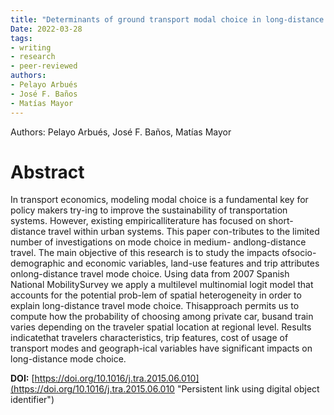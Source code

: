 ```yaml
---
title: "Determinants of ground transport modal choice in long-distance trips in Spain"
Date: 2022-03-28
tags:
- writing
- research
- peer-reviewed
authors:
- Pelayo Arbués
- José F. Baños
- Matías Mayor
---
```


Authors: Pelayo Arbués, José F. Baños, Matías Mayor

# Abstract

In transport economics, modeling modal choice is a fundamental key for policy makers try-ing to improve the sustainability of transportation systems. However, existing empiricalliterature has focused on short-distance travel within urban systems. This paper con-tributes to the limited number of investigations on mode choice in medium- andlong-distance travel. The main objective of this research is to study the impacts ofsocio-demographic and economic variables, land-use features and trip attributes onlong-distance travel mode choice. Using data from 2007 Spanish National MobilitySurvey we apply a multilevel multinomial logit model that accounts for the potential prob-lem of spatial heterogeneity in order to explain long-distance travel mode choice. Thisapproach permits us to compute how the probability of choosing among private car, busand train varies depending on the traveler spatial location at regional level. Results indicatethat travelers characteristics, trip features, cost of usage of transport modes and geograph-ical variables have significant impacts on long-distance mode choice.

**DOI:** [https://doi.org/10.1016/j.tra.2015.06.010](https://doi.org/10.1016/j.tra.2015.06.010 "Persistent link using digital object identifier")


